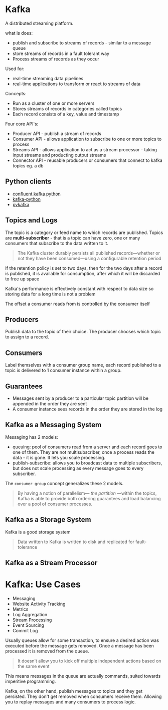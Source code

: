 # Kafka

A distributed streaming platform.

what is does:
* publish and subscribe to streams of records - similar to a message queue
* store streams of records in a fault tolerant way
* Process streams of records as they occur

Used for:
* real-time streaming data pipelines
* real-time applications to transform or react to streams of data

Concepts:
* Run as a cluster of one or more servers
* Stores streams of records in categories called topics
* Each record consists of a key, value and timestamp

Four core API's:
* Producer API - publish a stream of records
* Consumer API - allows application to subscribe to one or more topics to process
* Streams API - allows application to act as a stream processor - taking input streams and producting output streams
* Connector API - reusable producers or consumers that connect to kafka topics eg. a db

## Python clients

* [confluent kafka python](https://github.com/confluentinc/confluent-kafka-python)
* [kafka-python](https://github.com/dpkp/kafka-python)
* [pykafka](https://github.com/Parsely/pykafka)

## Topics and Logs

The topic is a category or feed name to which records are published.
Topics are **multi-subscriber** - that is a topic can have zero, one or many consumers that subscribe to the data written to it.

> The Kafka cluster durably persists all published records—whether or not they have been consumed—using a configurable retention period

If the retention policy is set to two days, then for the two days after a record is published, it is available for consumption, after which it will be discarded to free up space

Kafka's performance is effectively constant with respect to data size so storing data for a long time is not a problem

The offset a consumer reads from is controlled by the consumer itself

## Producers

Publish data to the topic of their choice. The producer chooses which topic to assign to a record.

## Consumers

Label themselves with a consumer group name, each record published to a topic is delivered to 1 consumer instance within a group.

## Guarantees

* Messages sent by a producer to a particular topic partition will be appended in the order they are sent
* A consumer instance sees records in the order they are stored in the log

## Kafka as a Messaging System

Messaging has 2 models:
* queuing: pool of consumers read from a server and each record goes to one of them. They are not multisubscriber, once a process reads the data - it is gone. It lets you scale processing.
* publish-subscribe: allows you to broadcast data to multiple subscribers, but does not scale processing as every message goes to every subscriber.

The `consumer group` concept generalizes these 2 models.

> By having a notion of parallelism— _the partition_ —within the topics, Kafka is able to provide both ordering guarantees and load balancing over a pool of consumer processes.

## Kafka as a Storage System

Kafka is a good storage system

> Data written to Kafka is written to disk and replicated for fault-tolerance

## Kafka as a Stream Processor

# Kafka: Use Cases

* Messaging
* Website Activity Tracking
* Metrics
* Log Aggregation
* Stream Processing
* Event Sourcing
* Commit Log






Usually queues allow for some transaction, to ensure a desired action was executed before the message gets removed.
Once a message has been processed it is removed from the queue.

> It doesn’t allow you to kick off multiple independent actions based on the same event

This means messages in the queue are actually commands, suited towards imperitive programming.

Kafka, on the other hand, publish messages to topics and they get persisted.
They don't get removed when consumers receive them.
Allowing you to replay messages and many consumers to process logic.

